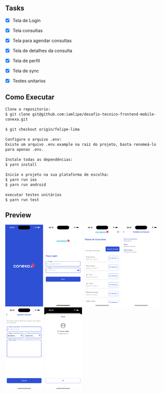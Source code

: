 ## Tasks

- [x] Tela de Login
- [x] Tela consultas
- [x] Tela para agendar consultas
- [x] Tela de detalhes da consulta
- [x] Tela de perfil
- [x] Tela de sync
- [x] Testes unitarios


## Como Executar

```terminal
Clone o repositorio:
$ git clone git@github.com:iamlipe/desafio-tecnico-frontend-mobile-conexa.git

$ git checkout origin/felipe-lima

Configure o arquivo .env:
Existe um arquivo .env.example na raiz do projeto, basta renomeá-lo para apenas .env.

Instale todas as dependências:
$ yarn install

Inicie o projeto na sua plataforma de escolha:
$ yarn run ios
$ yarn run android

executar testes unitários
$ yarn run test
```

## Preview

<div>
 <img src="./assets/images/preview-splash.png" width=120 />
 <img src="./assets/images/preview-login.png" width=120 />
 <img src="./assets/images/preview-appointments.png" width=120 />
 <img src="./assets/images/preview-details-appointments.png" width=120 />
 <img src="./assets/images/preview-schedule-appointment.png" width=120 />
 <img src="./assets/images/preview-profile.png" width=120 />
</div>
